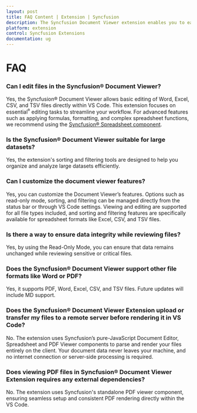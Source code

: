 ```yaml
---
layout: post
title: FAQ Content | Extension | Syncfusion
description: The Syncfusion Document Viewer extension enables you to easily view and manage your documents within VSCode using our intuitive features.
platform: extension
control: Syncfusion Extensions
documentation: ug
---
```


# FAQ

### Can I edit files in the Syncfusion® Document Viewer?

Yes, the Syncfusion® Document Viewer allows basic editing of Word, Excel, CSV, and TSV files directly within VS Code. This extension focuses on essential<sup style="font-size:70%">&reg;</sup> editing tasks to streamline your workflow. For advanced features such as applying formulas, formatting, and complex spreadsheet functions, we recommend using the [Syncfusion® Spreadsheet component](https://www.syncfusion.com/javascript-ui-controls/js-spreadsheet).

### Is the Syncfusion® Document Viewer suitable for large datasets?

Yes, the extension's sorting and filtering tools are designed to help you organize and analyze large datasets efficiently.

### Can I customize the document viewer features?

Yes, you can customize the Document Viewer’s features. Options such as read-only mode, sorting, and filtering can be managed directly from the status bar or through VS Code settings. Viewing and editing are supported for all file types included, and sorting and filtering features are specifically available for spreadsheet formats like Excel, CSV, and TSV files. 

### Is there a way to ensure data integrity while reviewing files?

Yes, by using the Read-Only Mode, you can ensure that data remains unchanged while reviewing sensitive or critical files. 

### Does the Syncfusion® Document Viewer support other file formats like Word or PDF?

Yes, it supports PDF, Word, Excel, CSV, and TSV files. Future updates will include MD support.

### Does the Syncfusion® Document Viewer Extension upload or transfer my files to a remote server before rendering it in VS Code?

No. The extension uses Syncfusion’s pure-JavaScript Document Editor, Spreadsheet and PDF Viewer components to parse and render your files entirely on the client. Your document data never leaves your machine, and no internet connection or server-side processing is required.

### Does viewing PDF files in Syncfusion® Document Viewer Extension requires any external dependencies?

No. The extension uses Syncfusion's standalone PDF viewer component, ensuring seamless setup and consistent PDF rendering directly within the VS Code.